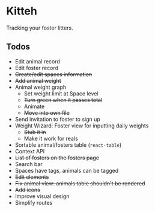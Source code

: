 # Kitteh

Tracking your foster litters.

## Todos

- Edit animal record
- Edit foster record
- ~~Create/edit spaces information~~
- ~~Add animal weight~~
- Animal weight graph
  - Set weight limit at Space level
  - ~~Turn green when it passes total~~
  - Animate
  - ~~Move into own file~~
- Send invitation to foster to sign up
- Weight Wizard: Foster view for inputting daily weights
  - ~~Stub it in~~
  - Make it work for reals
- Sortable animal/fosters table (`react-table`)
- Context API
- ~~List of fosters on the fosters page~~
- Search bar
- Spaces have tags, animals can be tagged
- ~~Edit elements~~
- ~~Fix animal view: animals table shouldn't be rendered~~
- ~~Add icons~~
- Improve visual design
- Simplify routes
